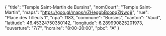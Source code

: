 {
    "title": "Temple Saint-Martin de Bursins",
    "nomCourt": "Temple Saint-Martin",
    "maps": "https://goo.gl/maps/vZHeggbBcopqZNwg9",
    "rue": "Place des Tilleuls 1",
    "npa": 1183,
    "commune": "Bursins",
    "canton": "Vaud",
    "latitude": 46.45324750350142,
    "longitude": 6.289990825201973,
    "ouverture": "7/7",
    "horaire": "8:00-20:00",
    "pbc": "A"
}